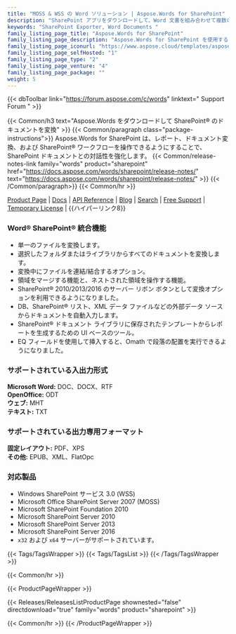 ```yaml
---
title: "MOSS & WSS の Word ソリューション | Aspose.Words for SharePoint"
description: "SharePoint アプリをダウンロードして、Word 文書を組み合わせて複数の形式に変換します。 SharePoint 内のさまざまなソースからレポートを生成します。"
keywords: "SharePoint Exporter, Word Documents "
family_listing_page_title: "Aspose.Words for SharePoint"
family_listing_page_description: "Aspose.Words for SharePoint を使用すると、Microsoft SharePoint アプリケーション内で Word ドキュメントを変換および結合できます。忠実度の高い形式変換をサポートし、SQL データベース、XML ファイル、または SharePoint リストからのデータを使用してレポートを生成するために使用できます。"
family_listing_page_iconurl: "https://www.aspose.cloud/templates/aspose/App_Themes/V3/images/words/272x272/aspose_words-for-sharepoint.png"
family_listing_page_selfHosted: "1"
family_listing_page_type: "2"
family_listing_page_venture: "4"
family_listing_page_package: ""
weight: 5
---
```


{{< dbToolbar link="https://forum.aspose.com/c/words" linktext=" Support Forum " >}}

{{< Common/h3 text="Aspose.Words をダウンロードして SharePoint® のドキュメントを変換"  >}}
{{< Common/paragraph class="package-instructions">}}
Aspose.Words for SharePoint は、レポート、ドキュメント変換、および SharePoint® ワークフローを操作できるようにすることで、SharePoint ドキュメントとの対話性を強化します。
{{< Common/release-notes-link family="words" product="sharepoint" href="https://docs.aspose.com/words/sharepoint/release-notes/" text="https://docs.aspose.com/words/sharepoint/release-notes/"  >}}
{{< /Common/paragraph>}}
{{< Common/hr >}}

[Product Page](https://products.aspose.com/words/sharepoint/) | [Docs](https://docs.aspose.com/words/sharepoint/) | [API Reference](https://reference.aspose.com/words/) | [Blog](https://blog.aspose.com/category/words/) | [Search](https://search.aspose.com/) | [Free Support](https://forum.aspose.com/c/words/8) | [Temporary License](https://purchase.aspose.com/temporary-license) | {{ハイパーリンク8}}

### Word® SharePoint® 統合機能

- 単一のファイルを変換します。
- 選択したフォルダまたはライブラリからすべてのドキュメントを変換します。
- 変換中にファイルを連結/結合するオプション。
- 領域をマージする機能と、ネストされた領域を操作する機能。
- SharePoint® 2010/2013/2016 のサーバー リボン ボタンとして変換オプションを利用できるようになりました。
- DB、SharePoint® リスト、XML データ ファイルなどの外部データ ソースからドキュメントを自動入力します。
- SharePoint® ドキュメント ライブラリに保存されたテンプレートからレポートを生成するための UI ベースのツール。
- EQ フィールドを使用して挿入すると、Omath で段落の配置を実行できるようになりました。

### サポートされている入出力形式

**Microsoft Word:** DOC、DOCX、RTF\
**OpenOffice:** ODT\
**ウェブ:** MHT\
**テキスト:** TXT

### サポートされている出力専用フォーマット

**固定レイアウト:** PDF、XPS\
**その他:** EPUB、XML、FlatOpc

### 対応製品

- Windows SharePoint サービス 3.0 (WSS)
- Microsoft Office SharePoint Server 2007 (MOSS)
- Microsoft SharePoint Foundation 2010
- Microsoft SharePoint Server 2010
- Microsoft SharePoint Server 2013
- Microsoft SharePoint Server 2016
- `x32` および `x64` サーバーがサポートされています。

{{< Tags/TagsWrapper >}}
{{< Tags/TagsList >}}
{{< /Tags/TagsWrapper >}}

{{< Common/hr >}}

{{< ProductPageWrapper >}}

<!-- ReleasesListProductPage-->

{{< Releases/ReleasesListProductPage shownested="false"  directdownload="true" family="words" product="sharepoint" >}}

<!-- /ReleasesListProductPage-->

{{< Common/hr >}}
{{< /ProductPageWrapper >}}

